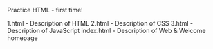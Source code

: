 Practice HTML - first time!

1.html - Description of HTML
2.html - Description of CSS
3.html - Description of JavaScript
index.html - Description of Web & Welcome homepage
